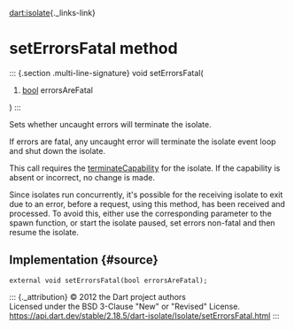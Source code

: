 [dart:isolate](../../dart-isolate/dart-isolate-library){._links-link}

setErrorsFatal method
=====================

::: {.section .multi-line-signature}
void setErrorsFatal(

1.  [bool](../../dart-core/bool-class) errorsAreFatal

)
:::

Sets whether uncaught errors will terminate the isolate.

If errors are fatal, any uncaught error will terminate the isolate event
loop and shut down the isolate.

This call requires the [terminateCapability](terminatecapability) for
the isolate. If the capability is absent or incorrect, no change is
made.

Since isolates run concurrently, it\'s possible for the receiving
isolate to exit due to an error, before a request, using this method,
has been received and processed. To avoid this, either use the
corresponding parameter to the spawn function, or start the isolate
paused, set errors non-fatal and then resume the isolate.

Implementation {#source}
--------------

``` {.language-dart data-language="dart"}
external void setErrorsFatal(bool errorsAreFatal);
```

::: {._attribution}
© 2012 the Dart project authors\
Licensed under the BSD 3-Clause \"New\" or \"Revised\" License.\
<https://api.dart.dev/stable/2.18.5/dart-isolate/Isolate/setErrorsFatal.html>
:::
